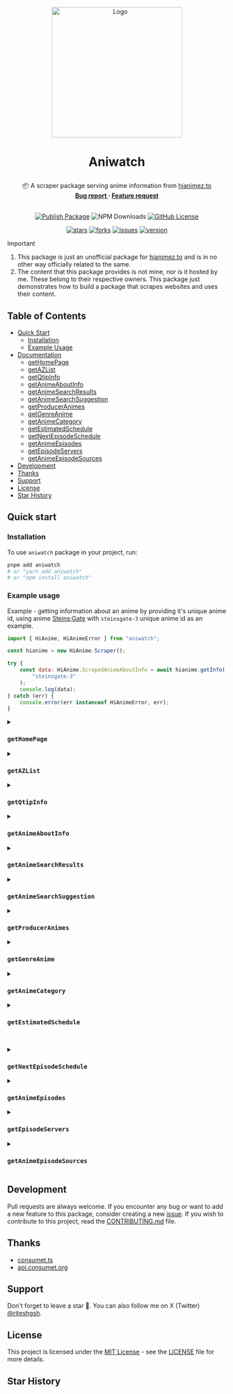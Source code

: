 <p align="center">
  <a href="https://github.com/ghoshRitesh12/aniwatch">
    <img 
      src="https://repository-images.githubusercontent.com/838366965/5c03381b-d162-4e71-8eef-0ac44c284411" 
      alt="Logo" 
      width="300"
      decoding="async"
      fetchpriority="high"
    />
  </a>
</p>

# <p align="center">Aniwatch</p>

<div align="center">
  📦 A scraper package serving anime information from <a href="https://hianimez.to/home" target="_blank">hianimez.to</a>
  <br/>
  <strong>
    <a 
      href="https://github.com/ghoshRitesh12/aniwatch/issues/new?assignees=ghoshRitesh12&labels=bug&template=bug-report.yml"
    > 
      Bug report
    </a>
    ·
    <a 
      href="https://github.com/ghoshRitesh12/aniwatch/issues/new?assignees=ghoshRitesh12&labels=enhancement&template=feature-request.md"
    >
      Feature request
    </a>
  </strong>
</div>

<br/>

<div align="center">

[![Publish Package](https://github.com/ghoshRitesh12/aniwatch/actions/workflows/publish.yml/badge.svg)](https://github.com/ghoshRitesh12/aniwatch/actions/workflows/publish.yml)
![NPM Downloads](https://img.shields.io/npm/dw/aniwatch?logo=npm&logoColor=e78284&label=Downloads&labelColor=292e34&color=31c754)
[![GitHub License](https://img.shields.io/github/license/ghoshRitesh12/aniwatch?logo=github&logoColor=%23959da5&labelColor=%23292e34&color=%2331c754)](https://github.com/ghoshRitesh12/aniwatch/blob/main/LICENSE)

<!-- ![npm bundle size](https://img.shields.io/bundlephobia/minzip/aniwatch?logo=npm&logoColor=e78284&label=MinZipped%20Size&labelColor=292e34&color=31c754) -->

</div>

<div align="center">

[![stars](https://img.shields.io/github/stars/ghoshRitesh12/aniwatch?style=social)](https://github.com/ghoshRitesh12/aniwatch/stargazers)
[![forks](https://img.shields.io/github/forks/ghoshRitesh12/aniwatch?style=social)](https://github.com/ghoshRitesh12/aniwatch/network/members)
[![issues](https://img.shields.io/github/issues/ghoshRitesh12/aniwatch?style=social&logo=github)](https://github.com/ghoshRitesh12/aniwatch/issues?q=is%3Aissue+is%3Aopen+)
[![version](https://img.shields.io/github/v/release/ghoshRitesh12/aniwatch?display_name=release&style=social&logo=github)](https://github.com/ghoshRitesh12/aniwatch/releases/latest)

</div>

> [!IMPORTANT]
>
> 1. This package is just an unofficial package for [hianimez.to](https://hianimez.to) and is in no other way officially related to the same.
> 2. The content that this package provides is not mine, nor is it hosted by me. These belong to their respective owners. This package just demonstrates how to build a package that scrapes websites and uses their content.

## Table of Contents

-   [Quick Start](#quick-start)
    -   [Installation](#installation)
    -   [Example Usage](#example-usage)
-   [Documentation](#documentation)
    -   [getHomePage](#gethomepage)
    -   [getAZList](#getazlist)
    -   [getQtipInfo](#getqtipinfo)
    -   [getAnimeAboutInfo](#getanimeaboutinfo)
    -   [getAnimeSearchResults](#getanimesearchresults)
    -   [getAnimeSearchSuggestion](#getanimesearchsuggestion)
    -   [getProducerAnimes](#getproduceranimes)
    -   [getGenreAnime](#getgenreanime)
    -   [getAnimeCategory](#getanimecategory)
    -   [getEstimatedSchedule](#getestimatedschedule)
    -   [getNextEpisodeSchedule](#getnextepisodeschedule)
    -   [getAnimeEpisodes](#getanimeepisodes)
    -   [getEpisodeServers](#getepisodeservers)
    -   [getAnimeEpisodeSources](#getanimeepisodesources)
-   [Development](#development)
-   [Thanks](#thanks)
-   [Support](#support)
-   [License](#license)
    <!-- - [Contributors](#contributors) -->
-   [Star History](#star-history)

## Quick start

### Installation

To use `aniwatch` package in your project, run:

```bash
pnpm add aniwatch
# or "yarn add aniwatch"
# or "npm install aniwatch"
```

### Example usage

Example - getting information about an anime by providing it's unique anime id, using anime [Steins;Gate](https://www.imdb.com/title/tt1910272/) with `steinsgate-3` unique anime id as an example.

```javascript
import { HiAnime, HiAnimeError } from "aniwatch";

const hianime = new HiAnime.Scraper();

try {
    const data: HiAnime.ScrapedAnimeAboutInfo = await hianime.getInfo(
        "steinsgate-3"
    );
    console.log(data);
} catch (err) {
    console.error(err instanceof HiAnimeError, err);
}
```

<details>

<summary>

### `getHomePage`

</summary>

#### Sample Usage

```typescript
import { HiAnime } from "aniwatch";

const hianime = new HiAnime.Scraper();

hianime
    .getHomePage()
    .then((data) => console.log(data))
    .catch((err) => console.error(err));
```

#### Response Schema

```javascript
{
  genres: ["Action", "Cars", "Adventure", ...],
  latestEpisodeAnimes: [
    {
      id: string,
      name: string,
      poster: string,
      type: string,
      episodes: {
        sub: number,
        dub: number,
      }
    },
    {...},
  ],
  spotlightAnimes: [
    {
      id: string,
      name: string,
      jname: string,
      poster: string,
      description: string,
      rank: number,
      otherInfo: string[],
      episodes: {
        sub: number,
        dub: number,
      },
    },
    {...},
  ],
  top10Animes: {
    today: [
      {
        episodes: {
          sub: number,
          dub: number,
        },
        id: string,
        name: string,
        poster: string,
        rank: number
      },
      {...},
    ],
    month: [...],
    week: [...]
  },
  topAiringAnimes: [
    {
      id: string,
      name: string,
      jname: string,
      poster: string,
    },
    {...},
  ],
  topUpcomingAnimes: [
    {
      id: string,
      name: string,
      poster: string,
      duration: string,
      type: string,
      rating: string,
      episodes: {
        sub: number,
        dub: number,
      }
    },
    {...},
  ],
  trendingAnimes: [
    {
      id: string,
      name: string,
      poster: string,
      rank: number,
    },
    {...},
  ],
  mostPopularAnimes: [
    {
      id: string,
      name: string,
      poster: string,
      type: string,
      episodes: {
        sub: number,
        dub: number,
      }
    },
    {...},
  ],
  mostFavoriteAnimes: [
    {
      id: string,
      name: string,
      poster: string,
      type: string,
      episodes: {
        sub: number,
        dub: number,
      }
    },
    {...},
  ],
  latestCompletedAnimes: [
    {
      id: string,
      name: string,
      poster: string,
      type: string,
      episodes: {
        sub: number,
        dub: number,
      }
    },
    {...},
  ],
}

```

[🔼 Back to Top](#table-of-contents)

</details>

<details>

<summary>

### `getAZList`

</summary>

#### Parameters

|  Parameter   |  Type  |                                             Description                                             | Required? | Default |
| :----------: | :----: | :-------------------------------------------------------------------------------------------------: | :-------: | :-----: |
| `sortOption` | string | The az-list sort option. Possible values include: "all", "other", "0-9" and all english alphabets . |    Yes    |   --    |
|    `page`    | number |                                   The page number of the result.                                    |    No     |   `1`   |

#### Sample Usage

```javascript
import { HiAnime } from "aniwatch";

const hianime = new HiAnime.Scraper();

hianime
    .getAZList("0-9", 1)
    .then((data) => console.log(data))
    .catch((err) => console.error(err));
```

#### Response Schema

```javascript
{
  sortOption: "0-9",
  animes: [
    {
      id: string,
      name: string,
      jname: string,
      poster: string,
      duration: string,
      type: string,
      rating: string,
      episodes: {
        sub: number ,
        dub: number
      }
    },
    {...}
  ],
  totalPages: 1,
  currentPage: 1,
  hasNextPage: false
}
```

[🔼 Back to Top](#table-of-contents)

</details>

<details>

<summary>

### `getQtipInfo`

</summary>

#### Parameters

| Parameter |  Type  |             Description              | Required? | Default |
| :-------: | :----: | :----------------------------------: | :-------: | :-----: |
| `animeId` | string | The unique anime id (in kebab case). |    Yes    |   --    |

#### Sample Usage

```javascript
import { HiAnime } from "aniwatch";

const hianime = new HiAnime.Scraper();

hianime
    .getQtipInfo("one-piece-100")
    .then((data) => console.log(data))
    .catch((err) => console.error(err));
```

#### Response Schema

```javascript
{
  anime: {
    id: "one-piece-100",
    name: "One Piece",
    malscore: string,
    quality: string,
    episodes: {
      sub: number,
      dub: number
    },
    type: string,
    description: string,
    jname: string,
    synonyms: string,
    aired: string,
    status: string,
    genres: ["Action", "Adventure", "Comedy", "Drama", "Fantasy", "Shounen", "Drama", "Fantasy", "Shounen", "Fantasy", "Shounen", "Shounen", "Super Power"]
  }
}
```

[🔼 Back to Top](#table-of-contents)

</details>

<details>

<summary>

### `getAnimeAboutInfo`

</summary>

#### Parameters

| Parameter |  Type  |             Description              | Required? | Default |
| :-------: | :----: | :----------------------------------: | :-------: | :-----: |
| `animeId` | string | The unique anime id (in kebab case). |    Yes    |   --    |

#### Sample Usage

```javascript
import { HiAnime } from "aniwatch";

const hianime = new HiAnime.Scraper();

hianime
    .getInfo("steinsgate-3")
    .then((data) => console.log(data))
    .catch((err) => console.error(err));
```

#### Response Schema

```javascript
{
  anime: [
    info: {
      id: string,
      name: string,
      poster: string,
      description: string,
      stats: {
        rating: string,
        quality: string,
        episodes: {
          sub: number,
          dub: number
        },
        type: string,
        duration: string
      },
      promotionalVideos: [
        {
          title: string | undefined,
          source: string | undefined,
          thumbnail: string | undefined
        },
        {...},
      ],
      characterVoiceActor: [
        {
          character: {
            id: string,
            poster: string,
            name: string,
            cast: string
          },
          voiceActor: {
            id: string,
            poster: string,
            name: string,
            cast: string
          }
        },
        {...},
      ]
    }
    moreInfo: {
      aired: string,
      genres: ["Action", "Mystery", ...],
      status: string,
      studios: string,
      duration: string
      ...
    }
  ],
  mostPopularAnimes: [
    {
      episodes: {
        sub: number,
        dub: number,
      },
      id: string,
      jname: string,
      name: string,
      poster: string,
      type: string
    },
    {...},
  ],
  recommendedAnimes: [
    {
      id: string,
      name: string,
      poster: string,
      duration: string,
      type: string,
      rating: string,
      episodes: {
        sub: number,
        dub: number,
      }
    },
    {...},
  ],
  relatedAnimes: [
    {
      id: string,
      name: string,
      poster: string,
      duration: string,
      type: string,
      rating: string,
      episodes: {
        sub: number,
        dub: number,
      }
    },
    {...},
  ],
  seasons: [
    {
      id: string,
      name: string,
      title: string,
      poster: string,
      isCurrent: boolean
    },
    {...}
  ]
}
```

[🔼 Back to Top](#table-of-contents)

</details>

<details>

<summary>

### `getAnimeSearchResults`

</summary>

#### Parameters

|  Parameter   |  Type  |                            Description                            | Required? | Default |
| :----------: | :----: | :---------------------------------------------------------------: | :-------: | :-----: |
|     `q`      | string | The search query, i.e. the title of the item you are looking for. |    Yes    |   --    |
|    `page`    | number |                  The page number of the result.                   |    No     |   `1`   |
|    `type`    | string |                  Type of the anime. eg: `movie`                   |    No     |   --    |
|   `status`   | string |            Status of the anime. eg: `finished-airing`             |    No     |   --    |
|   `rated`    | string |             Rating of the anime. eg: `r+` or `pg-13`              |    No     |   --    |
|   `score`    | string |           Score of the anime. eg: `good` or `very-good`           |    No     |   --    |
|   `season`   | string |              Season of the aired anime. eg: `spring`              |    No     |   --    |
|  `language`  | string |     Language category of the anime. eg: `sub` or `sub-&-dub`      |    No     |   --    |
| `start_date` | string |       Start date of the anime(yyyy-mm-dd). eg: `2014-10-2`        |    No     |   --    |
|  `end_date`  | string |        End date of the anime(yyyy-mm-dd). eg: `2010-12-4`         |    No     |   --    |
|    `sort`    | string |      Order of sorting the anime result. eg: `recently-added`      |    No     |   --    |
|   `genres`   | string |   Genre of the anime, separated by commas. eg: `isekai,shounen`   |    No     |   --    |

> [!TIP]
>
> For both `start_date` and `end_date`, year must be mentioned. If you wanna omit date or month specify `0` instead. Eg: omitting date -> 2014-10-0, omitting month -> 2014-0-12, omitting both -> 2014-0-0

#### Sample Usage

```javascript
import { HiAnime } from "aniwatch";

const hianime = new HiAnime.Scraper();

hianime
    .search("monster", 1, {
        genres: "seinen,psychological",
    })
    .then((data) => {
        console.log(data);
    })
    .catch((err) => {
        console.error(err);
    });
```

#### Response Schema

```javascript
{
  animes: [
    {
      id: string,
      name: string,
      poster: string,
      duration: string,
      type: string,
      rating: string,
      episodes: {
        sub: number,
        dub: number,
      }
    },
    {...},
  ],
  mostPopularAnimes: [
    {
      episodes: {
        sub: number,
        dub: number,
      },
      id: string,
      jname: string,
      name: string,
      poster: string,
      type: string
    },
    {...},
  ],
  currentPage: 1,
  totalPages: 1,
  hasNextPage: false,
  searchQuery: string,
  searchFilters: {
    [filter_name]: [filter_value]
    ...
  }
}
```

[🔼 Back to Top](#table-of-contents)

</details>

<details>

<summary>

### `getAnimeSearchSuggestion`

</summary>

#### Parameters

| Parameter |  Type  |         Description          | Required? | Default |
| :-------: | :----: | :--------------------------: | :-------: | :-----: |
|    `q`    | string | The search suggestion query. |    Yes    |   --    |

#### Sample Usage

```javascript
import { HiAnime } from "aniwatch";

const hianime = new HiAnime.Scraper();

hianime
    .searchSuggestions("one piece")
    .then((data) => console.log(data))
    .catch((err) => console.error(err));
```

#### Response Schema

```javascript
{
  suggestions: [
    {
      id: string,
      name: string,
      poster: string,
      jname: string,
      moreInfo: ["Mar 4, 2000", "Movie", "50m"]
    },
    {...},
  ],
}
```

[🔼 Back to Top](#table-of-contents)

</details>

<details>

<summary>

### `getProducerAnimes`

</summary>

#### Parameters

| Parameter |  Type  |                 Description                 | Required? | Default |
| :-------: | :----: | :-----------------------------------------: | :-------: | :-----: |
|  `name`   | string | The name of anime producer (in kebab case). |    Yes    |
|  `page`   | number |       The page number of the result.        |    No     |   `1`   |

#### Sample Usage

```javascript
import { HiAnime } from "aniwatch";

const hianime = new HiAnime.Scraper();

hianime
    .getProducerAnimes("toei-animation", 2)
    .then((data) => console.log(data))
    .catch((err) => console.error(err));
```

#### Response Schema

```javascript
{
  producerName: "Toei Animation Anime",
  animes: [
    {
      id: string,
      name: string,
      poster: string,
      duration: string,
      type: string,
      rating: string,
      episodes: {
        sub: number,
        dub: number,
      }
    },
    {...},
  ],
  top10Animes: {
    today: [
      {
        episodes: {
          sub: number,
          dub: number,
        },
        id: string,
        name: string,
        poster: string,
        rank: number
      },
      {...},
    ],
    month: [...],
    week: [...]
  },
  topAiringAnimes: [
    {
      episodes: {
        sub: number,
        dub: number,
      },
      id: string,
      jname: string,
      name: string,
      poster: string,
      type: string
    },
    {...},
  ],
  currentPage: 2,
  totalPages: 11,
  hasNextPage: true,
}
```

[🔼 Back to Top](#table-of-contents)

</details>

<details>

<summary>

### `getGenreAnime`

</summary>

#### Parameters

| Parameter |  Type  |               Description                | Required? | Default |
| :-------: | :----: | :--------------------------------------: | :-------: | :-----: |
|  `name`   | string | The name of anime genre (in kebab case). |    Yes    |   --    |
|  `page`   | number |      The page number of the result.      |    No     |   `1`   |

#### Sample Usage

```javascript
import { HiAnime } from "aniwatch";

const hianime = new HiAnime.Scraper();

hianime
    .getGenreAnime("shounen", 2)
    .then((data) => console.log(data))
    .catch((err) => console.error(err));
```

#### Response Schema

```javascript
{
  genreName: "Shounen Anime",
  animes: [
    {
      id: string,
      name: string,
      poster: string,
      duration: string,
      type: string,
      rating: string,
      episodes: {
        sub: number,
        dub: number,
      }
    },
    {...},
  ],
  genres: ["Action", "Cars", "Adventure", ...],
  topAiringAnimes: [
    {
      episodes: {
        sub: number,
        dub: number,
      },
      id: string,
      jname: string,
      name: string,
      poster: string,
      type: string
    },
    {...},
  ],
  currentPage: 2,
  totalPages: 38,
  hasNextPage: true
}
```

[🔼 Back to Top](#table-of-contents)

</details>

<details>

<summary>

### `getAnimeCategory`

</summary>

#### Parameters

| Parameter  |  Type  |          Description           | Required? | Default |
| :--------: | :----: | :----------------------------: | :-------: | :-----: |
| `category` | string |     The category of anime.     |    Yes    |   --    |
|   `page`   | number | The page number of the result. |    No     |   `1`   |

#### Sample Usage

```javascript
import { HiAnime } from "aniwatch";

const hianime = new HiAnime.Scraper();

hianime
    .getCategoryAnime("subbed-anime")
    .then((data) => console.log(data))
    .catch((err) => console.error(err));

// categories ->
// "most-favorite", "most-popular", "subbed-anime", "dubbed-anime",
// "recently-updated", "recently-added", "top-upcoming", "top-airing",
// "movie", "special", "ova", "ona", "tv", "completed"
```

#### Response Schema

```javascript
{
  category: "TV Series Anime",
  animes: [
    {
      id: string,
      name: string,
      poster: string,
      duration: string,
      type: string,
      rating: string,
      episodes: {
        sub: number,
        dub: number,
      }
    },
    {...},
  ],
  genres: ["Action", "Cars", "Adventure", ...],
  top10Animes: {
    today: [
      {
        episodes: {
          sub: number,
          dub: number,
        },
        id: string,
        name: string,
        poster: string,
        rank: number
      },
      {...},
    ],
    month: [...],
    week: [...]
  },
  currentPage: 2,
  totalPages: 100,
  hasNextPage: true
}
```

[🔼 Back to Top](#table-of-contents)

</details>

<details>

<summary>

### `getEstimatedSchedule`

</summary>

#### Parameters

|      Parameter      |  Type  |                             Description                              | Required? | Default |
| :-----------------: | :----: | :------------------------------------------------------------------: | :-------: | :-----: |
| `date (yyyy-mm-dd)` | string | The date of the desired schedule. (months & days must have 2 digits) |    Yes    |   --    |

#### Sample Usage

```javascript
import { HiAnime } from "aniwatch";

const hianime = new HiAnime.Scraper();

hianime
    .getEstimatedSchedule("2024-08-09")
    .then((data) => console.log(data))
    .catch((err) => console.error(err));
```

#### Response Schema

```javascript
{
  scheduledAnimes: [
    {
      id: string,
      time: string, // 24 hours format
      name: string,
      jname: string,
      airingTimestamp: number,
      secondsUntilAiring: number
    },
    {...}
  ]
}
```

[🔼 Back to Top](#table-of-contents)

</details>

##

<details>

<summary>

### `getNextEpisodeSchedule`

</summary>

#### Parameters

| Parameter |  Type  |             Description              | Required? | Default |
| :-------: | :----: | :----------------------------------: | :-------: | :-----: |
| `animeId` | string | The unique anime id (in kebab case). |    Yes    |   --    |

#### Sample Usage

```javascript
import { HiAnime } from "aniwatch";

const hianime = new HiAnime.Scraper();

hianime
    .getNextEpisodeSchedule("one-piece-100")
    .then((data) => console.log(data))
    .catch((err) => console.error(err));
```

#### Response Schema

```javascript
{
  airingISOTimestamp: string | null,
  airingTimestamp: number | null,
  secondsUntilAiring: number | null
}
```

[🔼 Back to Top](#table-of-contents)

</details>

<details>

<summary>

### `getAnimeEpisodes`

</summary>

#### Parameters

| Parameter |  Type  |     Description      | Required? | Default |
| :-------: | :----: | :------------------: | :-------: | :-----: |
| `animeId` | string | The unique anime id. |    Yes    |   --    |

#### Sample Usage

```javascript
import { HiAnime } from "aniwatch";

const hianime = new HiAnime.Scraper();

hianime
    .getEpisodes("steinsgate-3")
    .then((data) => console.log(data))
    .catch((err) => console.error(err));
```

#### Response Schema

```javascript
{
  totalEpisodes: 24,
  episodes: [
    {
      number: 1,
      isFiller: false,
      title: "Turning Point",
      episodeId: "steinsgate-3?ep=213"
    },
    {...}
  ]
}
```

[🔼 Back to Top](#table-of-contents)

</details>

<details>

<summary>

### `getEpisodeServers`

</summary>

#### Parameters

|  Parameter  |  Type  |      Description       | Required? | Default |
| :---------: | :----: | :--------------------: | :-------: | :-----: |
| `episodeId` | string | The unique episode id. |    Yes    |   --    |

#### Request sample

```javascript
import { HiAnime } from "aniwatch";

const hianime = new HiAnime.Scraper();

hianime
    .getEpisodeServers("steinsgate-0-92?ep=2055")
    .then((data) => console.log(data))
    .catch((err) => console.error(err));
```

#### Response Schema

```javascript
{
  episodeId: "steinsgate-0-92?ep=2055",
  episodeNo: 5,
  sub: [
    {
      serverId: 4,
      serverName: "vidstreaming",
    },
    {...}
  ],
  dub: [
    {
      serverId: 1,
      serverName: "megacloud",
    },
    {...}
  ],
  raw: [
    {
      serverId: 1,
      serverName: "megacloud",
    },
    {...}
  ],
}
```

[🔼 Back to Top](#table-of-contents)

</details>

<details>

<summary>

### `getAnimeEpisodeSources`

</summary>

#### Parameters

| Parameter  |  Type  |                     Description                      | Required? |     Default      |
| :--------: | :----: | :--------------------------------------------------: | :-------: | :--------------: |
|    `id`    | string |                The id of the episode.                |    Yes    |        --        |
|  `server`  | string |               The name of the server.                |    No     | `"vidstreaming"` |
| `category` | string | The category of the episode ('sub', 'dub' or 'raw'). |    No     |     `"sub"`      |

#### Request sample

```javascript
import { HiAnime } from "aniwatch";

const hianime = new HiAnime.Scraper();

hianime
    .getEpisodeSources("steinsgate-3?ep=230", "hd-1", "sub")
    .then((data) => console.log(data))
    .catch((err) => console.error(err));
```

#### Response Schema

```javascript
{
  headers: {
    Referer: string,
    "User-Agent": string,
    ...
  },
  sources: [
    {
      url: string, // .m3u8 hls streaming file
      isM3U8: boolean,
      quality?: string,
    },
    {...}
  ],
  subtitles: [
    {
      lang: "English",
      url: string, // .vtt subtitle file
    },
    {...}
  ],
  anilistID: number | null,
  malID: number | null,
}
```

[🔼 Back to Top](#table-of-contents)

</details>

## Development

Pull requests are always welcome. If you encounter any bug or want to add a new feature to this package, consider creating a new [issue](https://github.com/ghoshRitesh12/aniwatch/issues). If you wish to contribute to this project, read the [CONTRIBUTING.md](https://github.com/ghoshRitesh12/aniwatch/blob/main/CONTRIBUTING.md) file.

<!-- ## <span id="contributors">✨ Contributors</span>

Thanks to the following people for keeping this project alive and relevant.

[![](https://contrib.rocks/image?repo=ghoshRitesh12/aniwatch)](https://github.com/ghoshRitesh12/aniwatch/graphs/contributors) -->

## Thanks

-   [consumet.ts](https://github.com/consumet/consumet.ts)
-   [api.consumet.org](https://github.com/consumet/api.consumet.org)

## Support

Don't forget to leave a star 🌟. You can also follow me on X (Twitter) [@riteshgsh](https://x.com/riteshgsh).

## License

This project is licensed under the [MIT License](https://opensource.org/license/mit/) - see the [LICENSE](https://github.com/ghoshRitesh12/aniwatch/blob/main/LICENSE) file for more details.

<!-- <br/>
-->

## Star History

<img
  src="https://starchart.cc/ghoshRitesh12/aniwatch.svg?variant=adaptive"
  alt=""
/>

